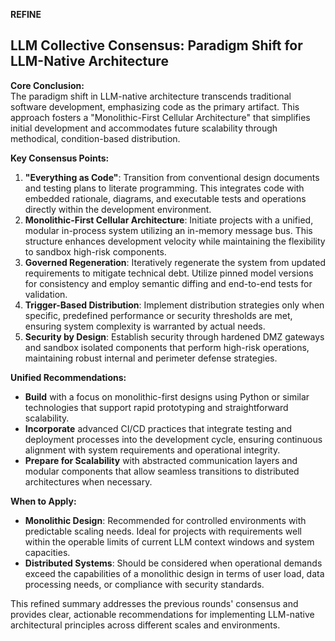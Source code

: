 **REFINE**

## LLM Collective Consensus: Paradigm Shift for LLM-Native Architecture

**Core Conclusion:**  
The paradigm shift in LLM-native architecture transcends traditional software development, emphasizing code as the primary artifact. This approach fosters a "Monolithic-First Cellular Architecture" that simplifies initial development and accommodates future scalability through methodical, condition-based distribution.

**Key Consensus Points:**  
1. **"Everything as Code"**: Transition from conventional design documents and testing plans to literate programming. This integrates code with embedded rationale, diagrams, and executable tests and operations directly within the development environment.
2. **Monolithic-First Cellular Architecture**: Initiate projects with a unified, modular in-process system utilizing an in-memory message bus. This structure enhances development velocity while maintaining the flexibility to sandbox high-risk components.
3. **Governed Regeneration**: Iteratively regenerate the system from updated requirements to mitigate technical debt. Utilize pinned model versions for consistency and employ semantic diffing and end-to-end tests for validation.
4. **Trigger-Based Distribution**: Implement distribution strategies only when specific, predefined performance or security thresholds are met, ensuring system complexity is warranted by actual needs.
5. **Security by Design**: Establish security through hardened DMZ gateways and sandbox isolated components that perform high-risk operations, maintaining robust internal and perimeter defense strategies.

**Unified Recommendations:**  
- **Build** with a focus on monolithic-first designs using Python or similar technologies that support rapid prototyping and straightforward scalability.
- **Incorporate** advanced CI/CD practices that integrate testing and deployment processes into the development cycle, ensuring continuous alignment with system requirements and operational integrity.
- **Prepare for Scalability** with abstracted communication layers and modular components that allow seamless transitions to distributed architectures when necessary.  

**When to Apply:**  
- **Monolithic Design**: Recommended for controlled environments with predictable scaling needs. Ideal for projects with requirements well within the operable limits of current LLM context windows and system capacities.
- **Distributed Systems**: Should be considered when operational demands exceed the capabilities of a monolithic design in terms of user load, data processing needs, or compliance with security standards.

This refined summary addresses the previous rounds' consensus and provides clear, actionable recommendations for implementing LLM-native architectural principles across different scales and environments.